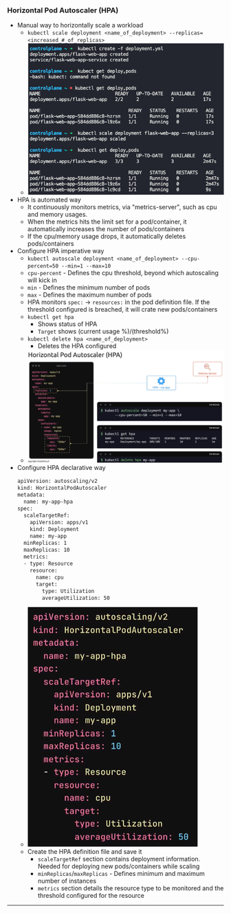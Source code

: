 
### Horizontal Pod Autoscaler (HPA)

- Manual way to horizontally scale a workload
	- `kubectl scale deployment <name_of_deployment> --replicas=<increased_#_of_replicas>`
	- ![manualhorizontalscalepods.png](Attachments/manualhorizontalscalepods.png)
- HPA is automated way
	- It continuously monitors metrics, via "metrics-server", such as cpu and memory usages.
	- When the metrics hits the limit set for a pod/container, it automatically increases the number of pods/containers
	- If the cpu/memory usage drops, it automatically deletes pods/containers
- Configure HPA imperative way
	- `kubectl autoscale deployment <name_of_deployment> --cpu-percent=50 --min=1 --max=10`
	- `cpu-percent` - Defines the cpu threshold, beyond which autoscaling will kick in
	- `min` - Defines the minimum number of pods
	- `max` - Defines the maximum number of pods
	- HPA monitors `spec:` -> `resources:` in the pod definition file. If the threshold configured is breached, it will crate new pods/containers
	- `kubectl get hpa`
		- Shows status of HPA
		- `Target` shows (current usage %)/(threshold%)
	- `kubectl delete hpa <name_of_deployment>`
		- Deletes the HPA configured
	- ![hpa.png](Attachments/hpa.png)
- Configure HPA declarative way
	```
	apiVersion: autoscaling/v2
	kind: HorizontalPodAutoscaler
	metadata:
	  name: my-app-hpa
	spec:
	  scaleTargetRef:
	    apiVersion: apps/v1
	    kind: Deployment
	    name: my-app
	  minReplicas: 1
	  maxReplicas: 10
	  metrics:
	  - type: Resource
	    resource:
	      name: cpu
	      target:
	        type: Utilization
	        averageUtilization: 50
    ```
	- ![hpadefnyamlfile.png](Attachments/hpadefnyamlfile.png)
	- Create the HPA definition file and save it
		- `scaleTargetRef` section contains deployment information. Needed for deploying new pods/containers while scaling
		- `minReplicas`/`maxReplicas` - Defines minimum and maximum number of instances
		- `metrics` section details the resource type to be monitored and the threshold configured for the resource


---
